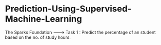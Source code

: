 # Prediction-Using-Supervised-Machine-Learning
The Sparks Foundation ---> Task 1 :  Predict the percentage of an student based on the no. of study hours.
